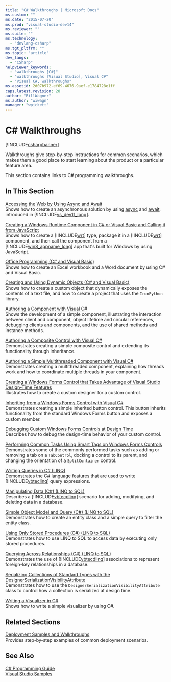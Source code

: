 ```yaml
---
title: "C# Walkthroughs | Microsoft Docs"
ms.custom: ""
ms.date: "2015-07-20"
ms.prod: "visual-studio-dev14"
ms.reviewer: ""
ms.suite: ""
ms.technology: 
  - "devlang-csharp"
ms.tgt_pltfrm: ""
ms.topic: "article"
dev_langs: 
  - "CSharp"
helpviewer_keywords: 
  - "walkthroughs [C#]"
  - "walkthroughs [Visual Studio], Visual C#"
  - "Visual C#, walkthroughs"
ms.assetid: 2d07b972-ef69-4676-9aef-e1784728e1ff
caps.latest.revision: 28
author: "BillWagner"
ms.author: "wiwagn"
manager: "wpickett"
---
```

# C# Walkthroughs
[!INCLUDE[csharpbanner](../csharp/includes/csharpbanner.md)]

Walkthroughs give step-by-step instructions for common scenarios, which makes them a good place to start learning about the product or a particular feature area.  
  
 This section contains links to C# programming walkthroughs.  
  
## In This Section  
 [Accessing the Web by Using Async and Await](../Topic/Walkthrough:%20Accessing%20the%20Web%20by%20Using%20Async%20and%20Await%20\(C%23%20and%20Visual%20Basic\).md)  
 Shows how to create an asynchronous solution by using [async](../csharp/language-reference/keywords/async.md) and [await](../csharp/language-reference/keywords/await.md), introduced in [!INCLUDE[vs_dev11_long](../csharp/includes/vs-dev11-long-md.md)].  
  
 [Creating a Windows Runtime Component in C# or Visual Basic and Calling it from JavaScript](../Topic/Walkthrough:%20Creating%20a%20simple%20component%20in%20C%23%20or%20Visual%20Basic%20and%20calling%20it%20from%20JavaScript.md)  
 Shows how to create a [!INCLUDE[wrt](../csharp/includes/wrt-md.md)] type, package it in a [!INCLUDE[wrt](../csharp/includes/wrt-md.md)] component, and then call the component from a [!INCLUDE[win8_appname_long](../csharp/includes/win8-appname-long-md.md)] app that's built for Windows by using JavaScript.  
  
 [Office Programming (C# and Visual Basic)](../csharp/programming-guide/interop/walkthrough-office-programming.md)  
 Shows how to create an Excel workbook and a Word document by using C# and Visual Basic.  
  
 [Creating and Using Dynamic Objects (C# and Visual Basic)](../csharp/programming-guide/types/walkthrough-creating-and-using-dynamic-objects.md)  
 Shows how to create a custom object that dynamically exposes the contents of a text file, and how to create a project that uses the `IronPython` library.  
  
 [Authoring a Component with Visual C#](../Topic/Walkthrough:%20Authoring%20a%20Component%20with%20Visual%20C%23.md)  
 Shows the development of a simple component, illustrating the interaction between client and component, object lifetime and circular references, debugging clients and components, and the use of shared methods and instance methods.  
  
 [Authoring a Composite Control with Visual C#](../Topic/Walkthrough:%20Authoring%20a%20Composite%20Control%20with%20Visual%20C%23.md)  
 Demonstrates creating a simple composite control and extending its functionality through inheritance.  
  
 [Authoring a Simple Multithreaded Component with Visual C#](../Topic/Walkthrough:%20Authoring%20a%20Simple%20Multithreaded%20Component%20with%20Visual%20C%23.md)  
 Demonstrates creating a multithreaded component, explaining how threads work and how to coordinate multiple threads in your component.  
  
 [Creating a Windows Forms Control that Takes Advantage of Visual Studio Design-Time Features](../Topic/Walkthrough:%20Creating%20a%20Windows%20Forms%20Control%20That%20Takes%20Advantage%20of%20Visual%20Studio%20Design-Time%20Features.md)  
 Illustrates how to create a custom designer for a custom control.  
  
 [Inheriting from a Windows Forms Control with Visual C#](../Topic/Walkthrough:%20Inheriting%20from%20a%20Windows%20Forms%20Control%20with%20Visual%20C%23.md)  
 Demonstrates creating a simple inherited button control. This button inherits functionality from the standard Windows Forms button and exposes a custom member.  
  
 [Debugging Custom Windows Forms Controls at Design Time](../Topic/Walkthrough:%20Debugging%20Custom%20Windows%20Forms%20Controls%20at%20Design%20Time.md)  
 Describes how to debug the design-time behavior of your custom control.  
  
 [Performing Common Tasks Using Smart Tags on Windows Forms Controls](../Topic/Walkthrough:%20Performing%20Common%20Tasks%20Using%20Smart%20Tags%20on%20Windows%20Forms%20Controls.md)  
 Demonstrates some of the commonly performed tasks such as adding or removing a tab on a `TabControl`, docking a control to its parent, and changing the orientation of a `SplitContainer` control.  
  
 [Writing Queries in C# (LINQ)](../csharp/programming-guide/concepts/linq/walkthrough-writing-queries-linq.md)  
 Demonstrates the C# language features that are used to write [!INCLUDE[vbteclinq](../csharp/includes/vbteclinq-md.md)] query expressions.  
  
 [Manipulating Data (C#) (LINQ to SQL)](../Topic/Walkthrough:%20Manipulating%20Data%20\(C%23\).md)  
 Describes a [!INCLUDE[vbtecdlinq](../csharp/includes/vbtecdlinq-md.md)] scenario for adding, modifying, and deleting data in a database.  
  
 [Simple Object Model and Query (C#) (LINQ to SQL)](../Topic/Walkthrough:%20Simple%20Object%20Model%20and%20Query%20\(C%23\).md)  
 Demonstrates how to create an entity class and a simple query to filter the entity class.  
  
 [Using Only Stored Procedures (C#) (LINQ to SQL)](../Topic/Walkthrough:%20Using%20Only%20Stored%20Procedures%20\(C%23\).md)  
 Demonstrates how to use LINQ to SQL to access data by executing only stored procedures.  
  
 [Querying Across Relationships (C#) (LINQ to SQL)](../Topic/Walkthrough:%20Querying%20Across%20Relationships%20\(C%23\).md)  
 Demonstrates the use of [!INCLUDE[vbtecdlinq](../csharp/includes/vbtecdlinq-md.md)] associations to represent foreign-key relationships in a database.  
  
 [Serializing Collections of Standard Types with the DesignerSerializationVisibilityAttribute](../Topic/Walkthrough:%20Serializing%20Collections%20of%20Standard%20Types%20with%20the%20DesignerSerializationVisibilityAttribute.md)  
 Demonstrates how to use the `DesignerSerializationVisibilityAttribute` class to control how a collection is serialized at design time.  
  
 [Writing a Visualizer in C#](../Topic/Walkthrough:%20Writing%20a%20Visualizer%20in%20C%23.md)  
 Shows how to write a simple visualizer by using C#.  
  
## Related Sections  
 [Deployment Samples and Walkthroughs](/visual-studio/deployment/clickonce-deployment-samples-and-walkthroughs)  
 Provides step-by-step examples of common deployment scenarios.  
  
## See Also  
 [C# Programming Guide](../csharp/programming-guide/index.md)   
 [Visual Studio Samples](/visual-studio/ide/visual-studio-samples)